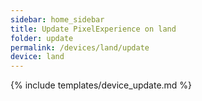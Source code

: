 ```yaml
---
sidebar: home_sidebar
title: Update PixelExperience on land
folder: update
permalink: /devices/land/update
device: land
---
```

{% include templates/device_update.md %}
